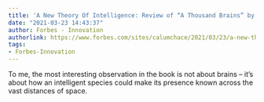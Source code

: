 ```yaml
---
title: 'A New Theory Of Intelligence: Review of “A Thousand Brains” by Jeff Hawkins'
date: "2021-03-23 14:43:37"
author: Forbes - Innovation
authorlink: https://www.forbes.com/sites/calumchace/2021/03/23/a-new-theory-of-intelligence-review-of-a-thousand-brains-by-jeff-hawkins/
tags:
- Forbes-Innovation
---
```

To me, the most interesting observation in the book is not about brains – it’s about how an intelligent species could make its presence known across the vast distances of space.